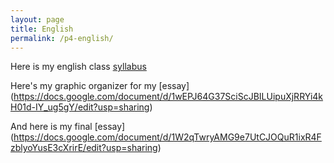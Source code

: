 ```yaml
---
layout: page
title: English
permalink: /p4-english/
---
```


Here is my english class [syllabus](https://docs.google.com/document/d/1MjlDH9oq3huSrh7NVRFdGUPUUqmSt081z3nErb53qP4/edit)

Here's my graphic organizer for my [essay] (https://docs.google.com/document/d/1wEPJ64G37SciScJBILUipuXjRRYi4kH01d-IY_ug5gY/edit?usp=sharing)

And here is my final [essay] (https://docs.google.com/document/d/1W2qTwryAMG9e7UtCJOQuR1ixR4FzblyoYusE3cXrirE/edit?usp=sharing)